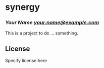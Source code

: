 # synergy
### _Your Name <your.name@example.com>_

This is a project to do ... something.

## License

Specify license here

